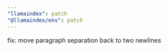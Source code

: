 ```yaml
---
"llamaindex": patch
"@llamaindex/env": patch
---
```


fix: move paragraph separation back to two newlines
